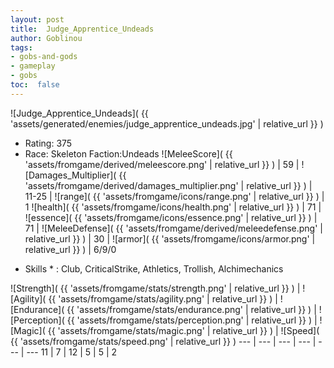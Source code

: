 ```yaml
---
layout: post
title:  Judge_Apprentice_Undeads
author: Goblinou
tags:
- gobs-and-gods
- gameplay
- gobs
toc:  false
---
```


![Judge_Apprentice_Undeads]( {{ 'assets/generated/enemies/judge_apprentice_undeads.jpg' | relative_url }} )
- Rating: 375
- Race: Skeleton  Faction:Undeads
![MeleeScore]( {{ 'assets/fromgame/derived/meleescore.png' | relative_url }} ) | 59 | ![Damages_Multiplier]( {{ 'assets/fromgame/derived/damages_multiplier.png' | relative_url }} ) | 11-25 | ![range]( {{ 'assets/fromgame/icons/range.png' | relative_url }} ) | 1
![health]( {{ 'assets/fromgame/icons/health.png' | relative_url }} ) | 71 | ![essence]( {{ 'assets/fromgame/icons/essence.png' | relative_url }} ) | 71 | ![MeleeDefense]( {{ 'assets/fromgame/derived/meleedefense.png' | relative_url }} ) | 30 | ![armor]( {{ 'assets/fromgame/icons/armor.png' | relative_url }} ) | 6/9/0
* Skills * : Club, CriticalStrike, Athletics, Trollish, Alchimechanics

![Strength]( {{ 'assets/fromgame/stats/strength.png' | relative_url }} ) | ![Agility]( {{ 'assets/fromgame/stats/agility.png' | relative_url }} ) | ![Endurance]( {{ 'assets/fromgame/stats/endurance.png' | relative_url }} ) | ![Perception]( {{ 'assets/fromgame/stats/perception.png' | relative_url }} ) | ![Magic]( {{ 'assets/fromgame/stats/magic.png' | relative_url }} ) | ![Speed]( {{ 'assets/fromgame/stats/speed.png' | relative_url }} )
--- | --- | --- | --- | --- | ---
11 | 7 | 12 | 5 | 5 | 2
